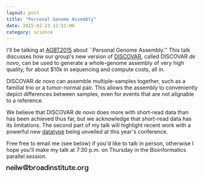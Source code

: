 ```yaml
---
layout: post
title: "Personal Genome Assembly"
date: 2015-02-23 12:51:00
category: science
---
```


I'll be talking at [AGBT2015] about ``Personal Genome
Assembly.''  This talk discusses how our group's new version of
[DISCOVAR], called DISCOVAR *de novo*, can be used to generate a
whole-genome assembly of very high quality, for about $10k in 
sequencing and compute costs, all in.  

DISCOVAR *de novo* can assemble multiple-samples together, such as
a familial trio or a tumor-normal pair.  This allows the assembly to
conveniently depict differences between samples, even for events
that are not alignable to a reference.

We believe that DISCOVAR *de novo* does more with short-read data than
has been achieved thus far, but we acknowledge that short-read data has
its limitations.  The second part of my talk will highlight recent work
with a powerful new [datatype] being unveiled at this year's conference.

Free free to email me (see below) if you'd like to talk in person, 
otherwise I hope you'll make my talk at
7:30 p.m. on Thursday in the Bioinformatics parallel session.

![nospam](/public/assets/work-contact.png)

[DISCOVAR]: http://www.broadinstitute.org/software/discovar/blog/
[AGBT2015]: http://agbt.org/agenda.html
[datatype]: http://10xgenomics.com
